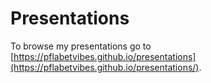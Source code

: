 # Presentations

To browse my presentations go to [https://pflabetvibes.github.io/presentations](https://pflabetvibes.github.io/presentations/).

